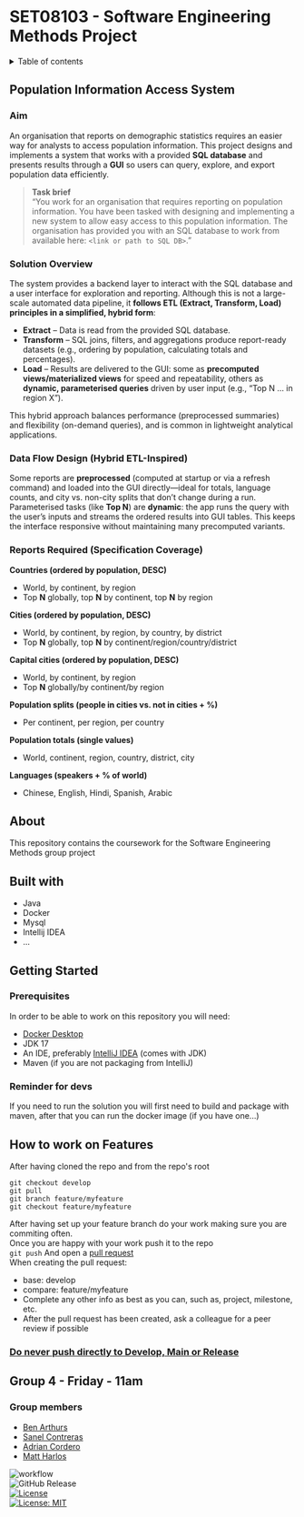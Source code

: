# SET08103 - Software Engineering Methods Project
<details>
<summary>Table of contents</summary>
<ol>
    <li><a href="#population-information-access-system">Population Information Access System</a></li>
    <li><a href="#about">About</a></li>
    <li><a href="#built-with">Built with</a></li>
    <li><a href="#getting-started">Getting Started</a></li>
    <li><a href="#how-to-work-on-features">How to work on Features</a></li>
</ol>
</details>  

## Population Information Access System

### Aim
An organisation that reports on demographic statistics requires an easier way for analysts to access population information. This project designs and implements a system that works with a provided **SQL database** and presents results through a **GUI** so users can query, explore, and export population data efficiently.

> **Task brief**  
> “You work for an organisation that requires reporting on population information. You have been tasked with designing and implementing a new system to allow easy access to this population information. The organisation has provided you with an SQL database to work from available here: `<link or path to SQL DB>`.”

### Solution Overview
The system provides a backend layer to interact with the SQL database and a user interface for exploration and reporting. Although this is not a large-scale automated data pipeline, it **follows ETL (Extract, Transform, Load) principles in a simplified, hybrid form**:

- **Extract** – Data is read from the provided SQL database.  
- **Transform** – SQL joins, filters, and aggregations produce report-ready datasets (e.g., ordering by population, calculating totals and percentages).  
- **Load** – Results are delivered to the GUI: some as **precomputed views/materialized views** for speed and repeatability, others as **dynamic, parameterised queries** driven by user input (e.g., “Top N … in region X”).

This hybrid approach balances performance (preprocessed summaries) and flexibility (on-demand queries), and is common in lightweight analytical applications.

### Data Flow Design (Hybrid ETL-Inspired)
Some reports are **preprocessed** (computed at startup or via a refresh command) and loaded into the GUI directly—ideal for totals, language counts, and city vs. non-city splits that don’t change during a run. Parameterised tasks (like **Top N**) are **dynamic**: the app runs the query with the user’s inputs and streams the ordered results into GUI tables. This keeps the interface responsive without maintaining many precomputed variants.

### Reports Required (Specification Coverage)

**Countries (ordered by population, DESC)**
- World, by continent, by region  
- Top **N** globally, top **N** by continent, top **N** by region

**Cities (ordered by population, DESC)**
- World, by continent, by region, by country, by district  
- Top **N** globally, top **N** by continent/region/country/district

**Capital cities (ordered by population, DESC)**
- World, by continent, by region  
- Top **N** globally/by continent/by region

**Population splits (people in cities vs. not in cities + %)**  
- Per continent, per region, per country

**Population totals (single values)**  
- World, continent, region, country, district, city

**Languages (speakers + % of world)**  
- Chinese, English, Hindi, Spanish, Arabic

  
## About
This repository contains the coursework for the Software Engineering Methods group project
## Built with
- Java
- Docker
- Mysql
- Intellij IDEA
- ...
## Getting Started
### Prerequisites
In order to be able to work on this repository you will need:
- [Docker Desktop](https://www.docker.com/products/docker-desktop/)
- JDK 17
- An IDE, preferably [IntelliJ IDEA](https://www.jetbrains.com/idea/) (comes with JDK)
- Maven (if you are not packaging from IntelliJ)
### Reminder for devs
If you need to run the solution you will first need to build and package with maven, after that you can run the docker image (if you have one...)

## How to work on Features
After having cloned the repo and from the repo's root
```
git checkout develop
git pull
git branch feature/myfeature
git checkout feature/myfeature
```
After having set up your feature branch do your work making sure you are commiting often.  
Once you are happy with your work push it to the repo  
`git push`
And open a [pull request](https://github.com/BenArthurs/devops/pulls)  
When creating the pull request:
- base: develop
- compare: feature/myfeature
- Complete any other info as best as you can, such as, project, milestone, etc.
- After the pull request has been created, ask a colleague for a peer review if possible
### <ins>**Do never push directly to Develop, Main or Release**</ins>

## Group 4 - Friday - 11am
### Group members
- [Ben Arthurs](https://github.com/BenArthurs)
- [Sanel Contreras](https://github.com/Patanja)
- [Adrian Cordero](https://github.com/adricr)
- [Matt Harlos](https://github.com/morival)


![workflow](https://github.com/BenArthurs/devops/actions/workflows/setup.yml/badge.svg) <br/>
![GitHub Release](https://img.shields.io/github/v/release/BenArthurs/devops) <br/>
[![License](https://img.shields.io/github/license/BenArthurs/devops.svg)](https://github.com/BenArthurs/devops/blob/main/LICENSE) <br/>
[![License: MIT](https://img.shields.io/badge/License-MIT-yellow.svg)](https://opensource.org/licenses/MIT)

